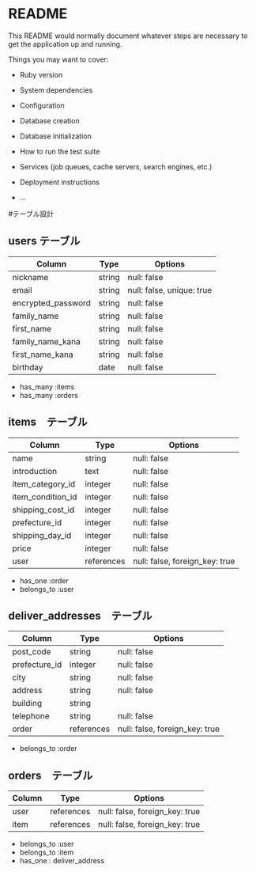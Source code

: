 # README

This README would normally document whatever steps are necessary to get the
application up and running.

Things you may want to cover:

* Ruby version

* System dependencies

* Configuration

* Database creation

* Database initialization

* How to run the test suite

* Services (job queues, cache servers, search engines, etc.)

* Deployment instructions

* ...

#テーブル設計

## users テーブル

| Column                |Type    |Options                    |
|---------------------- |------- |-------------------------- |
| nickname              | string | null: false               |
| email                 | string | null: false, unique: true |
| encrypted_password    | string | null: false               |
| family_name           | string | null: false               |
| first_name            | string | null: false               |
| family_name_kana      | string | null: false               |
| first_name_kana       | string | null: false               |
| birthday              | date   | null: false               |

- has_many :items
- has_many :orders


## items　テーブル

| Column              | Type      | Options                        |
|-----------------    |---------- |------------------------------- |
| name                | string    | null: false                    |
| introduction        | text      | null: false                    |
| item_category_id    | integer   | null: false                    |
| item_condition_id   | integer   | null: false                    |
| shipping_cost_id    | integer   | null: false                    |
| prefecture_id       | integer   | null: false                    |
| shipping_day_id     | integer   | null: false                    |  
| price               | integer   | null: false                    |
| user                | references| null: false, foreign_key: true |

- has_one    :order
- belongs_to :user


## deliver_addresses　テーブル

| Column        | Type        | Options     |
|-------------- |------------ |------------ |
| post_code     | string      | null: false |
| prefecture_id | integer     | null: false |
| city          | string      | null: false |
| address       | string      | null: false |
| building      | string      |             |
| telephone     | string      | null: false |
| order         | references  | null: false, foreign_key: true |

- belongs_to :order


## orders　テーブル

| Column| Type       | Options                        |
|------ |----------- |------------------------------- |
| user  | references | null: false, foreign_key: true |
| item  | references | null: false, foreign_key: true |

- belongs_to :user
- belongs_to :item
- has_one    : deliver_address






